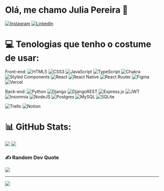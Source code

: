 <h1>Olá, me chamo Julia Pereira 👋</h1>

[![Instagram](https://img.shields.io/badge/Instagram-%23E4405F.svg?logo=Instagram&logoColor=white)](https://instagram.com/juliapereirat) [![LinkedIn](https://img.shields.io/badge/LinkedIn-%230077B5.svg?logo=linkedin&logoColor=white)](https://linkedin.com/in/julia-pereira-teixeira) 

# 💻 Tenologias que tenho o costume de usar:
Front-end: ![HTML5](https://img.shields.io/badge/html5-%23E34F26.svg?style=flat-square&logo=html5&logoColor=white) ![CSS3](https://img.shields.io/badge/css3-%231572B6.svg?style=flat-square&logo=css3&logoColor=white)  ![JavaScript](https://img.shields.io/badge/javascript-%23323330.svg?style=flat-square&logo=javascript&logoColor=%23F7DF1E) ![TypeScript](https://img.shields.io/badge/typescript-%23007ACC.svg?style=flat-square&logo=typescript&logoColor=white) ![Chakra](https://img.shields.io/badge/chakra-%234ED1C5.svg?style=flat-square&logo=chakraui&logoColor=white) ![Styled Components](https://img.shields.io/badge/styled--components-DB7093?style=flat-square&logo=styled-components&logoColor=white) ![React](https://img.shields.io/badge/react-%2320232a.svg?style=flat-square&logo=react&logoColor=%2361DAFB) ![React Native](https://img.shields.io/badge/react_native-%2320232a.svg?style=flat-square&logo=react&logoColor=%2361DAFB)  ![React Router](https://img.shields.io/badge/React_Router-CA4245?style=flat-square&logo=react-router&logoColor=white) ![Figma](https://img.shields.io/badge/figma-%23F24E1E.svg?style=flat-square&logo=figma&logoColor=white) ![Vercel](https://img.shields.io/badge/vercel-%23000000.svg?style=flat-square&logo=vercel&logoColor=white)

Back-end: ![Python](https://img.shields.io/badge/python-3670A0?style=flat-square&logo=python&logoColor=ffdd54)    ![Django](https://img.shields.io/badge/django-%23092E20.svg?style=flat-square&logo=django&logoColor=white) ![DjangoREST](https://img.shields.io/badge/DJANGO-REST-ff1709?style=flat-square&logo=django&logoColor=white&color=ff1709&labelColor=gray) ![Express.js](https://img.shields.io/badge/express.js-%23404d59.svg?style=flat-square&logo=express&logoColor=%2361DAFB) ![JWT](https://img.shields.io/badge/JWT-black?style=flat-square&logo=JSON%20web%20tokens) ![Insomnia](https://img.shields.io/badge/Insomnia-black?style=flat-square&logo=insomnia&logoColor=5849BE) ![NodeJS](https://img.shields.io/badge/node.js-6DA55F?style=flat-square&logo=node.js&logoColor=white)    ![Postgres](https://img.shields.io/badge/postgres-%23316192.svg?style=flat-square&logo=postgresql&logoColor=white) ![MySQL](https://img.shields.io/badge/mysql-%2300f.svg?style=flat-square&logo=mysql&logoColor=white) ![SQLite](https://img.shields.io/badge/sqlite-%2307405e.svg?style=flat-square&logo=sqlite&logoColor=white) 	 

![Trello](https://img.shields.io/badge/Trello-%23026AA7.svg?style=flat-square&logo=Trello&logoColor=white) ![Notion](https://img.shields.io/badge/Notion-%23000000.svg?style=flat-square&logo=notion&logoColor=white)


# 📊 GitHub Stats:
![](https://github-readme-stats-crsnzz930-julia-pereira.vercel.app/api?username=Julia-Teixeira&theme=dark&hide_border=false&include_all_commits=true&count_private=true&card_width=400) 
![](https://github-readme-stats-crsnzz930-julia-pereira.vercel.app/api/top-langs/?username=Julia-Teixeira&theme=dark&hide_border=false&include_all_commits=true&count_private=true&layout=compact&card_width=400)

### ✍️ Random Dev Quote
![](https://quotes-github-readme.vercel.app/api?type=horizontal&theme=dark)

---
[![](https://visitcount.itsvg.in/api?id=Julia-Teixeira&icon=2&color=6)](https://visitcount.itsvg.in)

<!-- Proudly created with GPRM ( https://gprm.itsvg.in ) -->


